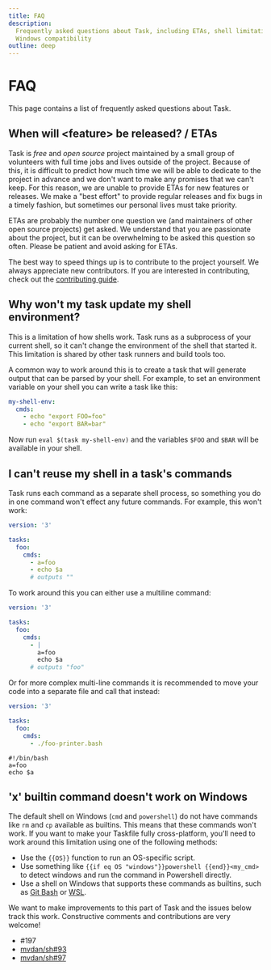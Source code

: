 ```yaml
---
title: FAQ
description:
  Frequently asked questions about Task, including ETAs, shell limitations, and
  Windows compatibility
outline: deep
---
```


# FAQ

This page contains a list of frequently asked questions about Task.

## When will \<feature\> be released? / ETAs

Task is _free_ and _open source_ project maintained by a small group of
volunteers with full time jobs and lives outside of the project. Because of
this, it is difficult to predict how much time we will be able to dedicate to
the project in advance and we don't want to make any promises that we can't
keep. For this reason, we are unable to provide ETAs for new features or
releases. We make a "best effort" to provide regular releases and fix bugs in a
timely fashion, but sometimes our personal lives must take priority.

ETAs are probably the number one question we (and maintainers of other open
source projects) get asked. We understand that you are passionate about the
project, but it can be overwhelming to be asked this question so often. Please
be patient and avoid asking for ETAs.

The best way to speed things up is to contribute to the project yourself. We
always appreciate new contributors. If you are interested in contributing, check
out the [contributing guide](/contributing.md).

## Why won't my task update my shell environment?

This is a limitation of how shells work. Task runs as a subprocess of your
current shell, so it can't change the environment of the shell that started it.
This limitation is shared by other task runners and build tools too.

A common way to work around this is to create a task that will generate output
that can be parsed by your shell. For example, to set an environment variable on
your shell you can write a task like this:

```yaml
my-shell-env:
  cmds:
    - echo "export FOO=foo"
    - echo "export BAR=bar"
```

Now run `eval $(task my-shell-env)` and the variables `$FOO` and `$BAR` will be
available in your shell.

## I can't reuse my shell in a task's commands

Task runs each command as a separate shell process, so something you do in one
command won't effect any future commands. For example, this won't work:

```yaml
version: '3'

tasks:
  foo:
    cmds:
      - a=foo
      - echo $a
      # outputs ""
```

To work around this you can either use a multiline command:

```yaml
version: '3'

tasks:
  foo:
    cmds:
      - |
        a=foo
        echo $a
      # outputs "foo"
```

Or for more complex multi-line commands it is recommended to move your code into
a separate file and call that instead:

```yaml
version: '3'

tasks:
  foo:
    cmds:
      - ./foo-printer.bash
```

```shell
#!/bin/bash
a=foo
echo $a
```

## 'x' builtin command doesn't work on Windows

The default shell on Windows (`cmd` and `powershell`) do not have commands like
`rm` and `cp` available as builtins. This means that these commands won't work.
If you want to make your Taskfile fully cross-platform, you'll need to work
around this limitation using one of the following methods:

- Use the <span v-pre>`{{OS}}`</span> function to run an OS-specific script.
- Use something like
  <span v-pre>`{{if eq OS "windows"}}powershell {{end}}<my_cmd>`</span> to
  detect windows and run the command in Powershell directly.
- Use a shell on Windows that supports these commands as builtins, such as [Git
  Bash][git-bash] or [WSL][wsl].

We want to make improvements to this part of Task and the issues below track
this work. Constructive comments and contributions are very welcome!

- #197
- [mvdan/sh#93](https://github.com/mvdan/sh/issues/93)
- [mvdan/sh#97](https://github.com/mvdan/sh/issues/97)

[git-bash]: https://gitforwindows.org/
[wsl]: https://learn.microsoft.com/en-us/windows/wsl/install

